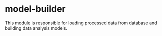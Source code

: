 # model-builder
This module is responsible for loading processed data from database and building data analysis models.
